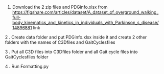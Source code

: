 
1.  Download the 2 zip files and PDGinfo.xlsx from https://figshare.com/articles/dataset/A_dataset_of_overground_walking_full-body_kinematics_and_kinetics_in_individuals_with_Parkinson_s_disease/14896881 link
   
2 . Create data folder and put PDGinfo.xlsx inside it and create 2 other folders with the names of  C3Dfiles and GaitCyclesfiles

3 . Put all C3D files into C3Dfiles folder and all Gait cycle files into GaitCyclesfiles folder

4 . Run Formatting.py
